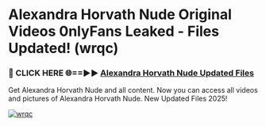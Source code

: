 # Alexandra Horvath Nude Original Videos 0nlyFans Leaked - Files Updated! (wrqc)

<h3>🔴 CLICK HERE 🌐==►► <a href="https://tinyurl.com/5h6xmrr3" rel="nofollow">Alexandra Horvath Nude Updated Files</a></h3>

Get Alexandra Horvath Nude and all content. Now you can access all videos and pictures of Alexandra Horvath Nude. New Updated Files 2025!

[![wrqc](https://i.imgur.com/KVD873Z.gif)](https://tinyurl.com/5h6xmrr3)
